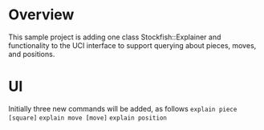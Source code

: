 # Overview

This sample project is adding one class Stockfish::Explainer and functionality
to the UCI interface to support querying about pieces, moves, and positions.

# UI

Initially three new commands will be added, as follows
`explain piece [square]`
`explain move [move]`
`explain position`
